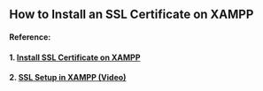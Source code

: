## How to Install an SSL Certificate on XAMPP

#### Reference: 
#### 1. [Install SSL Certificate on XAMPP](https://www.ssltrust.com.au/help/setup-guides/xampp-ssl-install-guide)
#### 2. [SSL Setup in XAMPP (Video)](https://youtu.be/tngClv8Tmhk)
